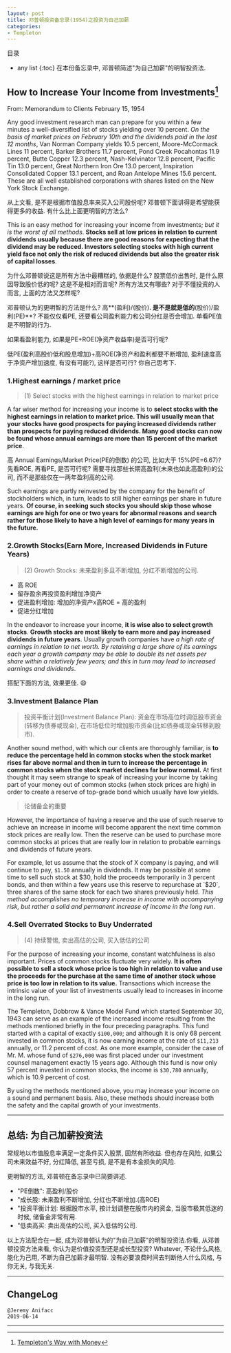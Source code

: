 ```yaml
---
layout: post
title: 邓普顿投资备忘录(1954)之投资为自己加薪
categories:
- Templeton
---
```

目录 
* any list
{:toc}
  在本份备忘录中, 邓普顿简述"为自己加薪"的明智投资法.

## How to Increase Your Income from Investments[^1]

From: Memorandum to Clients February 15, 1954

Any good investment research man can prepare for you within a few minutes a well-diversified list of stocks yielding over 10 percent. *On the basis of market prices on February 10th and the dividends paid in the last 12 months*, Van Norman Company yields 10.5 percent, Moore-McCormack Lines 11 percent, Barker Brothers 11.7 percent, Pond Creek Pocahontas 11.9 percent, Butte Copper 12.3 percent, Nash-Kelvinator 12.8 percent, Pacific Tin 13.0 percent, Great Northern Iron Ore 13.0 percent, Inspiration Consolidated Copper 13.1 percent, and Roan Antelope Mines 15.6 percent. These are all well established corporations with shares listed on the New York Stock Exchange.

从上文看, 是不是根据市值股息率来买入公司股份呢? 邓普顿下面讲得是希望能获得更多的收益. 有什么比上面更明智的方法么?

This is an easy method for increasing your income from investments; *but it is the worst of all methods*. **Stocks sell at low prices in relation to current dividends usually because there are good reasons for expecting that the dividend may be reduced. Investors selecting stocks with high current yield face not only the risk of reduced dividends but also the greater risk of capital losses**.

为什么邓普顿说这是所有方法中最糟糕的, 依据是什么? 
股票低价出售时, 是什么原因导致股价低的呢? 这是不是相对而言呢? 所有方法又有哪些? 对于不懂投资的人而言, 上面的方法又怎样呢?

邓普顿认为的更明智的方法是什么? 高**(盈利)/(股价)**. 是不是就是低的**(股价)/盈利(PE)**? 不能仅仅看PE, 还要看公司盈利能力和公司分红是否会增加. 单看PE值是不明智的行为. 

如果看盈利能力, 如果是PE+ROE(净资产收益率)是否可行呢? 

低PE(盈利高股价低和股息增加)+高ROE(净资产和盈利都要不断增加, 盈利速度高于净资产增加速度, 有没有可能?), 这样是否可行? 你自己思考下.

### 1.Highest earnings / market price

> (1) Select stocks with the highest earnings in relation to market price

A far wiser method for increasing your income is to **select stocks with the highest earnings in relation to market price. This will usually mean that your stocks have good prospects for paying increased dividends rather than prospects for paying reduced dividends. Many good stocks can now be found whose annual earnings are more than 15 percent of the market price**.

高 Annual Earnings/Market Price(PE的倒数) 的公司, 比如大于 15%(PE=6.67)? 先看ROE, 再看PE, 是否可行呢? 需要寻找那些长期高盈利(未来也如此高盈利)的公司, 而不是那些仅在一两年盈利高的公司.

Such earnings are partly reinvested by the company for the benefit of stockholders which, in turn, leads to still higher earnings per share in future years. **Of course, in seeking such stocks you should skip those whose earnings are high for one or two years for abnormal reasons and search rather for those likely to have a high level of earnings for many years in the future.**

### 2.Growth Stocks(Earn More, Increased Dividends in Future Years)

> (2) Growth Stocks: 未来盈利多且不断增加, 分红不断增加的公司. 

- 高 ROE
- 留存盈余再投资盈利增加净资产
- 促进盈利增加: 增加的净资产x高ROE = 高的盈利
- 促进分红增加

In the endeavor to increase your income, **it is wise also to select growth stocks**. **Growth stocks are most likely to earn more and pay increased dividends in future years**.  Usually growth companies have *a high rate of earnings in relation to net worth. By retaining a large share of its earnings each year a growth company may be able to double its net assets per share within a relatively few years; and this in turn may lead to increased earnings and dividends*.

搭配下面的方法, 效果更佳. 😄

### 3.Investment Balance Plan

> 投资平衡计划(Investment Balance Plan): 资金在市场高位时调低股市资金(转移为债券或现金), 在市场低位时增加股市资金(比如债券或现金转移到股市).

Another sound method, with which our clients are thoroughly familiar, is **to reduce the percentage held in common stocks when the stock market rises far above normal and then in turn to increase the percentage in common stocks when the stock market declines far below normal.** At first thought it may seem strange to speak of increasing your income by taking part of your money out of common stocks (when stock prices are high) in order to create a reserve of top-grade bond which usually have low yields.

> 论储备金的重要

However, the importance of having a reserve and the use of such reserve to achieve an increase in income will become apparent the next time common stock prices are really low. Then the reserve can be used to purchase more common stocks at prices that are really low in relation to probable earnings and dividends of future years.

For example, let us assume that the stock of X company is paying, and will continue to pay, `$1.50` annually in dividends. It may be possible at some time to sell such stock at $30, hold the proceeds temporarily in 3 percent bonds, and then within a few years use this reserve to repurchase at `$20`, three shares of the same stock for each two shares previously held. *This method accomplishes no temporary increase in income with accompanying risk, but rather a solid and permanent increase of income in the long run*.

### 4.Sell Overrated Stocks to Buy Underrated

> (4) 持续警惕, 卖出高估的公司, 买入低估的公司

For the purpose of increasing your income, constant watchfulness is also important. Prices of common stocks fluctuate very widely. **It is often possible to sell a stock whose price is too high in relation to value and use the proceeds for the purchase at the same time of another stock whose price is too low in relation to its value.** Transactions which increase the intrinsic value of your list of investments usually lead to increases in income in the long run.

The Templeton, Dobbrow & Vance Model Fund which started September 30, 1943 can serve as an example of the increased income resulting from the methods mentioned briefly in the four preceding paragraphs. This fund started with a capital of exactly `$100,000`; and although it is only 68 percent invested in common stocks, it is now earning income at the rate of `$11,213` annually, or 11.2 percent of cost. As one more example, consider the case of Mr. M. whose fund of `$276,000` was first placed under our investment counsel management exactly 15 years ago. Although this fund is now only 57 percent invested in common stocks, the income is `$30,780` annually, which is 10.9 percent of cost.

By using the methods mentioned above, you may increase your income on a sound and permanent basis. Also, these methods should increase both the safety and the capital growth of your investments.

---

## 总结: 为自己加薪投资法

常规地以市值股息率满足一定条件买入股票, 固然有所收益. 但也存在风险, 如果公司未来效益不好, 分红降低, 甚至亏损, 是不是有本金损失的风险.

更明智的方法, 邓普顿在备忘录中已简要讲述.

- "PE倒数": 高盈利/股价
- "成长股: 未来盈利不断增加, 分红也不断增加.(高ROE)
- "投资平衡计划: 根据股市水平, 按计划调整在股市内的资金, 当股市极其低迷的时候, 储备金非常有用.
- "低卖高买: 卖出高估的公司, 买入低估的公司.

以上方法配合在一起, 成为邓普顿认为的"为自己加薪"的明智投资法.你看, 从邓普顿投资方法来看, 你认为是价值投资型还是成长型投资? Whatever, 不论什么风格, 能化为己用, 不断为自己加薪才最明智. 没有必要浪费时间去判断他人什么风格, 与你无关, 与我无关.

---

## ChangeLog

```
@Jeremy Anifacc
2019-06-14
```

---

[^1]:[Templeton's Way with Money](https://book.douban.com/subject/6915772/)
